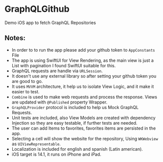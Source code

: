 # GraphQLGithub
Demo iOS app to fetch GraphQL Repositories

## Notes:

- In order to to run the app please add your github token to `AppConstants` File
- The app is using SwiftUI for View Rendering, as the main view is just a List with pagination I found SwiftUI suitable for this.
- GraphQL requests are handle via `URLSession`.
- It doesn't use any external library so after setting your github token you are good to go.
- It uses `MVVM` architecture, it help us to isolate View Logic, and it make it easier to test.
- `Combine` is used to make web requests and process the response. Views are updated with `@Published` property Wrapper.
- `GraphQLProvider` protocol is included to help us Mock GraphQL Requests.
- Unit tests are included, also View Models are created with dependency Injection so they are easy testable, if further tests are needed.
- The user can add Items to favorites, favorites items are persisted in the app.
- Selecting a cell will show the website for the repository, Using `WKWebview` as `UIViewRepresentable`.
- Localization is included for english and spanish (Latin american).
- iOS target is 14.1, it runs on iPhone and iPad.
